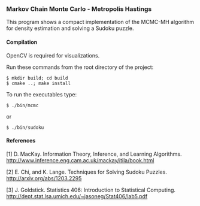 ### Markov Chain Monte Carlo - Metropolis Hastings

This program shows a compact implementation of the MCMC-MH algorithm
for density estimation and solving a Sudoku puzzle.

#### Compilation

OpenCV is required for visualizations.

Run these commands from the root directory of the project:
```
$ mkdir build; cd build
$ cmake ..; make install
```

To run the executables type:
```
$ ./bin/mcmc
```
or
```
$ ./bin/sudoku
```

#### References

[1] D. MacKay. Information Theory, Inference, and Learning Algorithms.
    http://www.inference.eng.cam.ac.uk/mackay/itila/book.html

[2] E. Chi, and K. Lange. Techniques for Solving Sudoku Puzzles.
    http://arxiv.org/abs/1203.2295
    
[3] J. Goldstick. Statistics 406: Introduction to Statistical Computing.
    http://dept.stat.lsa.umich.edu/~jasoneg/Stat406/lab5.pdf
